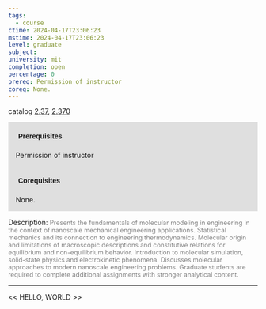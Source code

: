 ```yaml
---
tags:
  - course
ctime: 2024-04-17T23:06:23
mstime: 2024-04-17T23:06:23
level: graduate
subject: 
university: mit
completion: open
percentage: 0
prereq: Permission of instructor
coreq: None.
---
```


catalog [2.37](http://student.mit.edu/catalog/m2b.html#2.37), [2.370](http://student.mit.edu/catalog/m2b.html#2.370)

<span style="display: block; padding: 15px; background-color: rgb(100, 100, 100, 0.2);"><font id="m_prereq1879_0" style="display: block; font-family: Arial, sans-serif; font-weight: bold; padding: 5px">Prerequisites</font><br><span id="prereq1879_0">Permission of instructor</span></span>
<span style="display: block; padding: 15px; background-color: rgb(100, 100, 100, 0.2);"><font id="m_coreq1879_0" style="display: block; font-family: Arial, sans-serif; font-weight: bold; padding: 5px">Corequisites</font><br><span id="coreq1879_0">None.</span></span>

<font style="">Description:</font>
<font style="color: grey; font-size: 0.8rem;">Presents the fundamentals of molecular modeling in engineering in the context of nanoscale mechanical engineering applications. Statistical mechanics and its connection to engineering thermodynamics. Molecular origin and limitations of macroscopic descriptions and constitutive relations for equilibrium and non-equilibrium behavior. Introduction to molecular simulation, solid-state physics and electrokinetic phenomena. Discusses molecular approaches to modern nanoscale engineering problems. Graduate students are required to complete additional assignments with stronger analytical content.</font>



---

<< HELLO, WORLD >>
